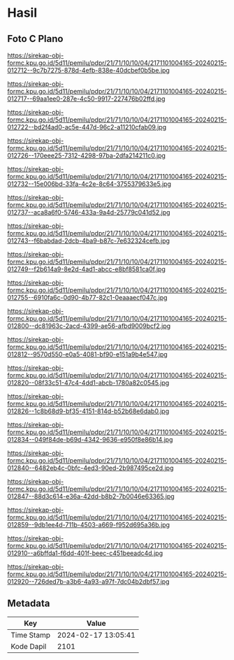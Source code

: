 # Hasil

## Foto C Plano

https://sirekap-obj-formc.kpu.go.id/5d11/pemilu/pdpr/21/71/10/10/04/2171101004165-20240215-012712--9c7b7275-878d-4efb-838e-40dcbef0b5be.jpg

https://sirekap-obj-formc.kpu.go.id/5d11/pemilu/pdpr/21/71/10/10/04/2171101004165-20240215-012717--69aa1ee0-287e-4c50-9917-227476b02ffd.jpg

https://sirekap-obj-formc.kpu.go.id/5d11/pemilu/pdpr/21/71/10/10/04/2171101004165-20240215-012722--bd2f4ad0-ac5e-447d-96c2-a11210cfab09.jpg

https://sirekap-obj-formc.kpu.go.id/5d11/pemilu/pdpr/21/71/10/10/04/2171101004165-20240215-012726--170eee25-7312-4298-97ba-2dfa214211c0.jpg

https://sirekap-obj-formc.kpu.go.id/5d11/pemilu/pdpr/21/71/10/10/04/2171101004165-20240215-012732--15e006bd-33fa-4c2e-8c64-3755379633e5.jpg

https://sirekap-obj-formc.kpu.go.id/5d11/pemilu/pdpr/21/71/10/10/04/2171101004165-20240215-012737--aca8a6f0-5746-433a-9a4d-25779c041d52.jpg

https://sirekap-obj-formc.kpu.go.id/5d11/pemilu/pdpr/21/71/10/10/04/2171101004165-20240215-012743--f6babdad-2dcb-4ba9-b87c-7e632324cefb.jpg

https://sirekap-obj-formc.kpu.go.id/5d11/pemilu/pdpr/21/71/10/10/04/2171101004165-20240215-012749--f2b614a9-8e2d-4ad1-abcc-e8bf8581ca0f.jpg

https://sirekap-obj-formc.kpu.go.id/5d11/pemilu/pdpr/21/71/10/10/04/2171101004165-20240215-012755--6910fa6c-0d90-4b77-82c1-0eaaaecf047c.jpg

https://sirekap-obj-formc.kpu.go.id/5d11/pemilu/pdpr/21/71/10/10/04/2171101004165-20240215-012800--dc81963c-2acd-4399-ae56-afbd9009bcf2.jpg

https://sirekap-obj-formc.kpu.go.id/5d11/pemilu/pdpr/21/71/10/10/04/2171101004165-20240215-012812--9570d550-e0a5-4081-bf90-e151a9b4e547.jpg

https://sirekap-obj-formc.kpu.go.id/5d11/pemilu/pdpr/21/71/10/10/04/2171101004165-20240215-012820--08f33c51-47c4-4dd1-abcb-1780a82c0545.jpg

https://sirekap-obj-formc.kpu.go.id/5d11/pemilu/pdpr/21/71/10/10/04/2171101004165-20240215-012826--1c8b68d9-bf35-4151-814d-b52b68e6dab0.jpg

https://sirekap-obj-formc.kpu.go.id/5d11/pemilu/pdpr/21/71/10/10/04/2171101004165-20240215-012834--049f84de-b69d-4342-9636-e950f8e86b14.jpg

https://sirekap-obj-formc.kpu.go.id/5d11/pemilu/pdpr/21/71/10/10/04/2171101004165-20240215-012840--6482eb4c-0bfc-4ed3-90ed-2b987495ce2d.jpg

https://sirekap-obj-formc.kpu.go.id/5d11/pemilu/pdpr/21/71/10/10/04/2171101004165-20240215-012847--88d3c614-e36a-42dd-b8b2-7b0046e63365.jpg

https://sirekap-obj-formc.kpu.go.id/5d11/pemilu/pdpr/21/71/10/10/04/2171101004165-20240215-012859--9db1ee4d-711b-4503-a669-f952d695a36b.jpg

https://sirekap-obj-formc.kpu.go.id/5d11/pemilu/pdpr/21/71/10/10/04/2171101004165-20240215-012910--a6bffda1-f6dd-401f-beec-c451beeadc4d.jpg

https://sirekap-obj-formc.kpu.go.id/5d11/pemilu/pdpr/21/71/10/10/04/2171101004165-20240215-012920--726ded7b-a3b6-4a93-a97f-7dc04b2dbf57.jpg


## Metadata

| Key        | Value               |
| ---------- | ------------------- |
| Time Stamp | 2024-02-17 13:05:41 |
| Kode Dapil | 2101                |




